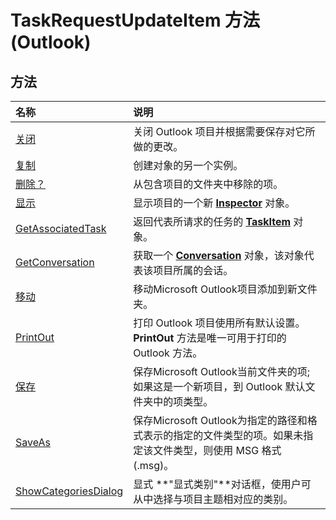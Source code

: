 
# TaskRequestUpdateItem 方法 (Outlook)

## 方法



|**名称**|**说明**|
|:-----|:-----|
|[关闭](8f9f7e13-e2c9-a1ad-66cf-83c66b72fa6c.md)|关闭 Outlook 项目并根据需要保存对它所做的更改。|
|[复制](62156006-91dc-cb92-dfab-01a055e2761c.md)|创建对象的另一个实例。|
|[删除？](25aad43e-9854-99c0-7038-ce74095a89c5.md)|从包含项目的文件夹中移除的项。|
|[显示](d91b4860-12f5-b898-9717-b4fddfaee49f.md)|显示项目的一个新  **[Inspector](d7384756-669c-0549-1032-c3b864187994.md)** 对象。|
|[GetAssociatedTask](b663f5fe-05bf-c1c7-f53b-1fbd308f22f8.md)|返回代表所请求的任务的  **[TaskItem](5df8cfa5-5460-a5a1-a130-ba5bca1a0091.md)** 对象。|
|[GetConversation](d5759937-17c3-0d34-a12a-c43bc7b93d15.md)|获取一个  **[Conversation](2705d38a-ebc0-e5a7-208b-ffe1f5446b1b.md)** 对象，该对象代表该项目所属的会话。|
|[移动](adcf7b52-3ea0-549b-a088-40ebb96fdd5e.md)|移动Microsoft Outlook项目添加到新文件夹。|
|[PrintOut](8ca02f52-083f-5f04-1b5b-11a2791a107d.md)|打印 Outlook 项目使用所有默认设置。 **PrintOut** 方法是唯一可用于打印的 Outlook 方法。|
|[保存](3110b151-8850-6ac1-b2a5-1bc35d9beff3.md)|保存Microsoft Outlook当前文件夹的项; 如果这是一个新项目，到 Outlook 默认文件夹中的项类型。|
|[SaveAs](7d40f1b8-d5df-f301-4350-b783c480fe72.md)|保存Microsoft Outlook为指定的路径和格式表示的指定的文件类型的项。如果未指定该文件类型，则使用 MSG 格式 (.msg)。|
|[ShowCategoriesDialog](1b69b611-a87d-1e90-0082-b27ab4b0b174.md)|显式 **"显式类别"**对话框，使用户可从中选择与项目主题相对应的类别。|
